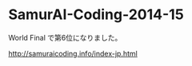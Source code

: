 SamurAI-Coding-2014-15 
=====================

World Final で第6位になりました。

http://samuraicoding.info/index-jp.html
